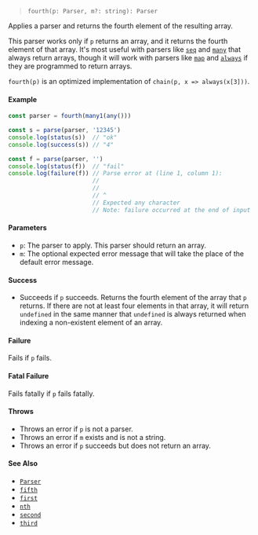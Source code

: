 <!--
 Copyright (c) 2020 Thomas J. Otterson
 
 This software is released under the MIT License.
 https://opensource.org/licenses/MIT
-->

> `fourth(p: Parser, m?: string): Parser`

Applies a parser and returns the fourth element of the resulting array.

This parser works only if `p` returns an array, and it returns the fourth element of that array. It's most useful with parsers like [`seq`](seq.md) and [`many`](many.md) that always return arrays, though it will work with parsers like [`map`](map.md) and [`always`](always.md) if they are programmed to return arrays.

`fourth(p)` is an optimized implementation of `chain(p, x => always(x[3]))`.

#### Example

```javascript
const parser = fourth(many1(any()))

const s = parse(parser, '12345')
console.log(status(s))  // "ok"
console.log(success(s)) // "4"

const f = parse(parser, '')
console.log(status(f))  // "fail"
console.log(failure(f)) // Parse error at (line 1, column 1):
                        //
                        // 
                        // ^
                        // Expected any character
                        // Note: failure occurred at the end of input
```

#### Parameters

* `p`: The parser to apply. This parser should return an array.
* `m`: The optional expected error message that will take the place of the default error message.

#### Success

* Succeeds if `p` succeeds. Returns the fourth element of the array that `p` returns. If there are not at least four elements in that array, it will return `undefined` in the same manner that `undefined` is always returned when indexing a non-existent element of an array.

#### Failure

Fails if `p` fails.

#### Fatal Failure

Fails fatally if `p` fails fatally.

#### Throws

* Throws an error if `p` is not a parser.
* Throws an error if `m` exists and is not a string.
* Throws an error if `p` succeeds but does not return an array.

#### See Also

* [`Parser`](../types/parser.md)
* [`fifth`](fifth.md)
* [`first`](first.md)
* [`nth`](nth.md)
* [`second`](second.md)
* [`third`](third.md)